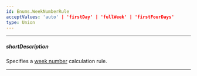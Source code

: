 ```yaml
---
id: Enums.WeekNumberRule
acceptValues: 'auto' | 'firstDay' | 'fullWeek' | 'firstFourDays'
type: Union
---
```

---
##### shortDescription
Specifies a [week number](/Documentation/ApiReference/UI_Components/dxCalendar/Configuration/#showWeekNumbers) calculation rule.

---
<!--
dxCalendarOptions.weekNumberRule(api-reference/10 UI Components/dxCalendar/1 Configuration/weekNumberRule.md)(ui/calendar.d.ts)
-->